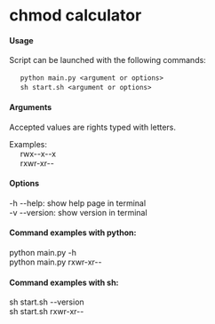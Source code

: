 # chmod calculator


#### Usage
Script can be launched with the following commands:

&nbsp;&nbsp;&nbsp;&nbsp; `` python main.py <argument or options> ``<br/>
&nbsp;&nbsp;&nbsp;&nbsp; ``sh start.sh <argument or options>``<br/>


#### Arguments
Accepted values are rights typed with letters.

Examples:<br/>
&nbsp;&nbsp;&nbsp;&nbsp; rwx--x--x<br/>
&nbsp;&nbsp;&nbsp;&nbsp; rxwr-xr--<br/>

#### Options
 -h --help:      show help page in terminal<br/>
 -v --version:   show version in terminal<br/>

#### Command examples with python:
python main.py -h<br/>
python main.py rxwr-xr--<br/>

#### Command examples with sh:
sh start.sh --version<br/>
sh start.sh rxwr-xr--<br/>
